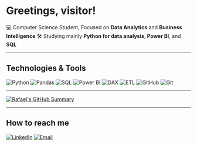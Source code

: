 # Greetings, visitor!

💻 Computer Science Student, Focused on **Data Analytics** and **Business Intelligence** 
🛠 Studying mainly **Python for data analysis**, **Power BI**, and **SQL**

---

## Technologies & Tools
![Python](https://img.shields.io/badge/Python-3776AB?style=for-the-badge&logo=python&logoColor=white)
![Pandas](https://img.shields.io/badge/pandas-150458?style=for-the-badge&logo=pandas&logoColor=white)
![SQL](https://img.shields.io/badge/SQL-336791?style=for-the-badge&logo=postgresql&logoColor=white)
![Power BI](https://img.shields.io/badge/Power%20BI-F2C811?style=for-the-badge&logo=powerbi&logoColor=black)
![DAX](https://img.shields.io/badge/DAX-004B87?style=for-the-badge&logo=powerbi&logoColor=white)
![ETL](https://img.shields.io/badge/ETL-FF6F00?style=for-the-badge&logo=database&logoColor=white)
![GitHub](https://img.shields.io/badge/GitHub-181717?style=for-the-badge&logo=github&logoColor=white)
![Git](https://img.shields.io/badge/Git-F05032?style=for-the-badge&logo=git&logoColor=white)


---

[![Rafael's GitHub Summary](https://github-profile-summary-cards.vercel.app/api/cards/profile-details?username=rafaelnakayama&theme=github_dark)](https://github.com/vn7n24fzkq/github-profile-summary-cards)

---

## How to reach me
[![LinkedIn](https://img.shields.io/badge/LinkedIn-0A66C2?style=for-the-badge&logo=linkedin&logoColor=white)](https://www.linkedin.com/in/rafael-nakayama-data)
[![Email](https://img.shields.io/badge/Email-0078D4?style=for-the-badge&logo=gmail&logoColor=white)](mailto:RafaelNakayama2003@gmail.com)
